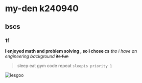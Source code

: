 # my-den k240940
## bscs
### 1f

**I enjoyed math and problem solving , so i chose cs**
_tho i have an engineering background_
~~its fun~~

>sleep eat gym code repeat
```sleepis priority 1```


![lesgoo](https://static.wikia.nocookie.net/characterprofile/images/1/1e/SpiderGwen.png/revision/latest/scale-to-width-down/1470?cb=20201128183214)

